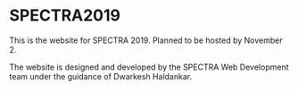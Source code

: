 # SPECTRA2019
This is the website for SPECTRA 2019. Planned to be hosted by November 2.

The website is designed and developed by the SPECTRA Web Development team under the guidance of Dwarkesh Haldankar.

